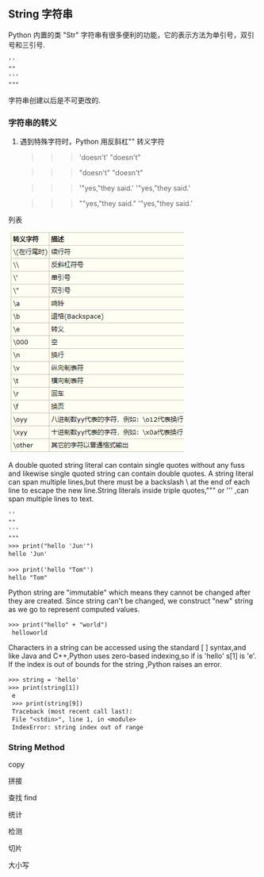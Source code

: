 ## String 字符串 
Python 内置的类 "Str" 字符串有很多便利的功能，它的表示方法为单引号，双引号和三引号.

    ''
    ""
    '''
    """
    
字符串创建以后是不可更改的. 

### 字符串的转义

1. 遇到特殊字符时，Python 用反斜杠"\" 转义字符 



    >>> 'doesn\'t'
    "doesn't"
    
    >>> "doesn't"
    "doesn't"
    
    >>> '"yes,"they said.'
    '"yes,"they said.'
    
    >>> "\"yes,\"they said."
    '"yes,"they said.'


列表

![string](https://raw.githubusercontent.com/mklsw/lobcn/master/Pictures/string_escape.png)


A double quoted string literal can contain single quotes without any fuss and likewise single
 quoted string can contain double quotes. A string literal can span multiple lines,but there
 must be a backslash \ at the end of each line to escape the new line.String literals inside 
 triple quotes,""" or ''' ,can span multiple lines to text.
 
 
    ''
    ""
    '''
    """
    >>> print("hello 'Jun'")
    hello 'Jun'
    
    >>> print('hello "Tom"')
    hello "Tom"
    
Python string are "immutable" which means they cannot be changed after they are created.
Since string can't be changed, we construct "new" string as we go to represent computed
values. 

    >>> print("hello" + "world")
     helloworld

Characters in a string can be accessed using the standard [ ] syntax,and  like 
Java and C++,Python uses zero-based indexing,so if is 'hello' s[1] is 'e'.
If the index is out of bounds for the string ,Python raises an error. 

    >>> string = 'hello'
    >>> print(string[1])
     e
     >>> print(string[9])
     Traceback (most recent call last):
     File "<stdin>", line 1, in <module>
     IndexError: string index out of range


### String Method 

copy

拼接

查找 find

统计

检测

切片

大小写